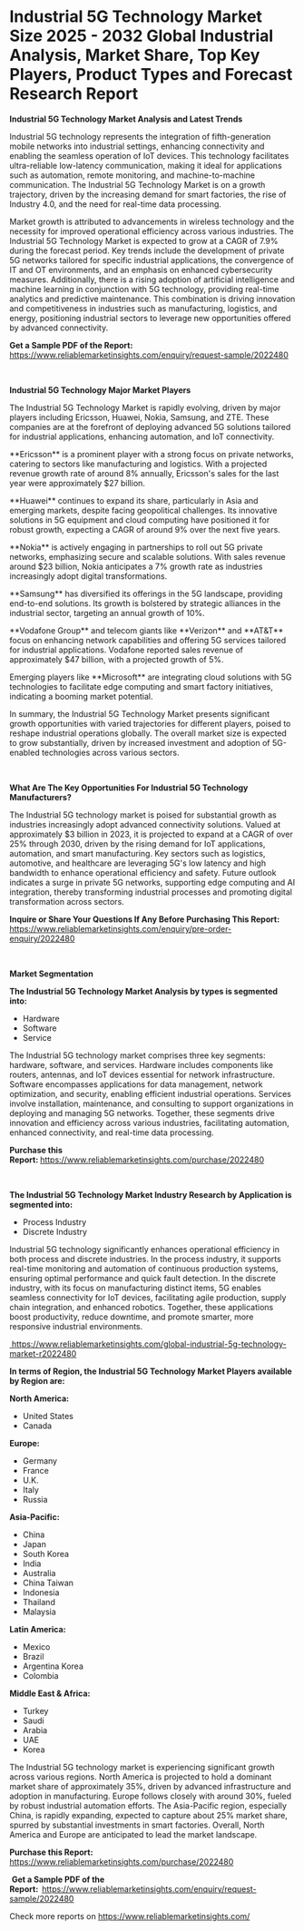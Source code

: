 <p><h1>Industrial 5G Technology Market Size 2025 - 2032 Global Industrial Analysis, Market Share, Top Key Players, Product Types and Forecast Research Report</h1></p><p><strong>Industrial 5G Technology Market Analysis and Latest Trends</strong></p>
<p><p>Industrial 5G technology represents the integration of fifth-generation mobile networks into industrial settings, enhancing connectivity and enabling the seamless operation of IoT devices. This technology facilitates ultra-reliable low-latency communication, making it ideal for applications such as automation, remote monitoring, and machine-to-machine communication. The Industrial 5G Technology Market is on a growth trajectory, driven by the increasing demand for smart factories, the rise of Industry 4.0, and the need for real-time data processing.</p><p>Market growth is attributed to advancements in wireless technology and the necessity for improved operational efficiency across various industries. The Industrial 5G Technology Market is expected to grow at a CAGR of 7.9% during the forecast period. Key trends include the development of private 5G networks tailored for specific industrial applications, the convergence of IT and OT environments, and an emphasis on enhanced cybersecurity measures. Additionally, there is a rising adoption of artificial intelligence and machine learning in conjunction with 5G technology, providing real-time analytics and predictive maintenance. This combination is driving innovation and competitiveness in industries such as manufacturing, logistics, and energy, positioning industrial sectors to leverage new opportunities offered by advanced connectivity.</p></p>
<p><strong>Get a Sample PDF of the Report:&nbsp;</strong> <a href="https://www.reliablemarketinsights.com/enquiry/request-sample/2022480?utm_campaign=3579&utm_medium=2&utm_source=Github&utm_content=ia&utm_term=29032025&utm_id=industrial-5g-technology">https://www.reliablemarketinsights.com/enquiry/request-sample/2022480</a></p>
<p>&nbsp;</p>
<p><strong>Industrial 5G Technology Major Market Players</strong></p>
<p><p>The Industrial 5G Technology Market is rapidly evolving, driven by major players including Ericsson, Huawei, Nokia, Samsung, and ZTE. These companies are at the forefront of deploying advanced 5G solutions tailored for industrial applications, enhancing automation, and IoT connectivity.</p><p>**Ericsson** is a prominent player with a strong focus on private networks, catering to sectors like manufacturing and logistics. With a projected revenue growth rate of around 8% annually, Ericsson's sales for the last year were approximately $27 billion.</p><p>**Huawei** continues to expand its share, particularly in Asia and emerging markets, despite facing geopolitical challenges. Its innovative solutions in 5G equipment and cloud computing have positioned it for robust growth, expecting a CAGR of around 9% over the next five years.</p><p>**Nokia** is actively engaging in partnerships to roll out 5G private networks, emphasizing secure and scalable solutions. With sales revenue around $23 billion, Nokia anticipates a 7% growth rate as industries increasingly adopt digital transformations.</p><p>**Samsung** has diversified its offerings in the 5G landscape, providing end-to-end solutions. Its growth is bolstered by strategic alliances in the industrial sector, targeting an annual growth of 10%.</p><p>**Vodafone Group** and telecom giants like **Verizon** and **AT&T** focus on enhancing network capabilities and offering 5G services tailored for industrial applications. Vodafone reported sales revenue of approximately $47 billion, with a projected growth of 5%.</p><p>Emerging players like **Microsoft** are integrating cloud solutions with 5G technologies to facilitate edge computing and smart factory initiatives, indicating a booming market potential.</p><p>In summary, the Industrial 5G Technology Market presents significant growth opportunities with varied trajectories for different players, poised to reshape industrial operations globally. The overall market size is expected to grow substantially, driven by increased investment and adoption of 5G-enabled technologies across various sectors.</p></p>
<p>&nbsp;</p>
<p><strong>What Are The Key Opportunities For Industrial 5G Technology Manufacturers?</strong></p>
<p><p>The Industrial 5G technology market is poised for substantial growth as industries increasingly adopt advanced connectivity solutions. Valued at approximately $3 billion in 2023, it is projected to expand at a CAGR of over 25% through 2030, driven by the rising demand for IoT applications, automation, and smart manufacturing. Key sectors such as logistics, automotive, and healthcare are leveraging 5G's low latency and high bandwidth to enhance operational efficiency and safety. Future outlook indicates a surge in private 5G networks, supporting edge computing and AI integration, thereby transforming industrial processes and promoting digital transformation across sectors.</p></p>
<p><strong>Inquire or Share Your Questions If Any Before Purchasing This Report:</strong> <a href="https://www.reliablemarketinsights.com/enquiry/pre-order-enquiry/2022480?utm_campaign=3579&utm_medium=2&utm_source=Github&utm_content=ia&utm_term=29032025&utm_id=industrial-5g-technology">https://www.reliablemarketinsights.com/enquiry/pre-order-enquiry/2022480</a></p>
<p>&nbsp;</p>
<p><strong>Market Segmentation</strong></p>
<p><strong>The Industrial 5G Technology Market Analysis by types is segmented into:</strong></p>
<p><ul><li>Hardware</li><li>Software</li><li>Service</li></ul></p>
<p><p>The Industrial 5G technology market comprises three key segments: hardware, software, and services. Hardware includes components like routers, antennas, and IoT devices essential for network infrastructure. Software encompasses applications for data management, network optimization, and security, enabling efficient industrial operations. Services involve installation, maintenance, and consulting to support organizations in deploying and managing 5G networks. Together, these segments drive innovation and efficiency across various industries, facilitating automation, enhanced connectivity, and real-time data processing.</p></p>
<p><strong>Purchase this Report:&nbsp;</strong><a href="https://www.reliablemarketinsights.com/purchase/2022480?utm_campaign=3579&utm_medium=2&utm_source=Github&utm_content=ia&utm_term=29032025&utm_id=industrial-5g-technology">https://www.reliablemarketinsights.com/purchase/2022480</a></p>
<p>&nbsp;</p>
<p><strong>The Industrial 5G Technology Market Industry Research by Application is segmented into:</strong></p>
<p><ul><li>Process Industry</li><li>Discrete Industry</li></ul></p>
<p><p>Industrial 5G technology significantly enhances operational efficiency in both process and discrete industries. In the process industry, it supports real-time monitoring and automation of continuous production systems, ensuring optimal performance and quick fault detection. In the discrete industry, with its focus on manufacturing distinct items, 5G enables seamless connectivity for IoT devices, facilitating agile production, supply chain integration, and enhanced robotics. Together, these applications boost productivity, reduce downtime, and promote smarter, more responsive industrial environments.</p></p>
<p><a href="https://www.reliablemarketinsights.com/global-industrial-5g-technology-market-r2022480?utm_campaign=3579&utm_medium=2&utm_source=Github&utm_content=ia&utm_term=29032025&utm_id=industrial-5g-technology">&nbsp;https://www.reliablemarketinsights.com/global-industrial-5g-technology-market-r2022480</a></p>
<p><strong>In terms of Region, the Industrial 5G Technology Market Players available by Region are:</strong></p>
<p>
    <p> <strong> North America: </strong>
        <ul>
            <li>United States</li>
            <li>Canada</li>
        </ul>
        </p> 
    <p> <strong> Europe: </strong>
        <ul>
            <li>Germany</li>
            <li>France</li>
            <li>U.K.</li>
            <li>Italy</li>
            <li>Russia</li>
        </ul>
        </p> 
    <p> <strong> Asia-Pacific: </strong>
        <ul>
            <li>China</li>
            <li>Japan</li>
            <li>South Korea</li>
            <li>India</li>
            <li>Australia</li>
            <li>China Taiwan</li>
            <li>Indonesia</li>
            <li>Thailand</li>
            <li>Malaysia</li>
        </ul>
        </p> 
    <p> <strong> Latin America: </strong>
        <ul>
            <li>Mexico</li>
            <li>Brazil</li>
            <li>Argentina Korea</li>
            <li>Colombia</li>
        </ul>
        </p> 
    <p> <strong> Middle East & Africa: </strong>
        <ul>
            <li>Turkey</li>
            <li>Saudi</li>
            <li>Arabia</li>
            <li>UAE</li>
            <li>Korea</li>
        </ul>
    </p>
    </p>
<p><p>The Industrial 5G technology market is experiencing significant growth across various regions. North America is projected to hold a dominant market share of approximately 35%, driven by advanced infrastructure and adoption in manufacturing. Europe follows closely with around 30%, fueled by robust industrial automation efforts. The Asia-Pacific region, especially China, is rapidly expanding, expected to capture about 25% market share, spurred by substantial investments in smart factories. Overall, North America and Europe are anticipated to lead the market landscape.</p></p>
<p><strong>Purchase this Report: </strong><a href="https://www.reliablemarketinsights.com/purchase/2022480?utm_campaign=3579&utm_medium=2&utm_source=Github&utm_content=ia&utm_term=29032025&utm_id=industrial-5g-technology">https://www.reliablemarketinsights.com/purchase/2022480</a></p>
<p>&nbsp;<strong>Get a Sample PDF of the Report:&nbsp;&nbsp;</strong><a href="https://www.reliablemarketinsights.com/enquiry/request-sample/2022480?utm_campaign=3579&utm_medium=2&utm_source=Github&utm_content=ia&utm_term=29032025&utm_id=industrial-5g-technology">https://www.reliablemarketinsights.com/enquiry/request-sample/2022480</a></p>
<p><strong></strong></p>
<p>Check more reports on <a href="https://www.reliablemarketinsights.com/?utm_campaign=3579&utm_medium=2&utm_source=Github&utm_content=ia&utm_term=29032025&utm_id=industrial-5g-technology">https://www.reliablemarketinsights.com/</a></p>